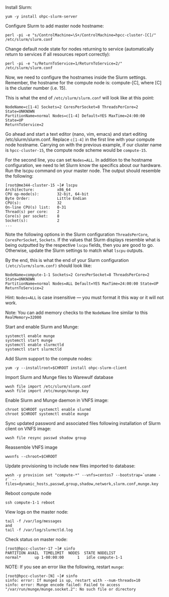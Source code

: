 Install Slurm:
```
yum -y install ohpc-slurm-server
```

Configure Slurm to add master node hostname:
```
perl -pi -e "s/ControlMachine=\S+/ControlMachine=hpcc-cluster-[C]/" /etc/slurm/slurm.conf
```

Change default node state for nodes returning to service (automatically return to services if all resources report correctly):
```
perl -pi -e "s/ReturnToService=1/ReturnToService=2/" /etc/slurm/slurm.conf
```

Now, we need to configure the hostnames inside the Slurm settings. Remember, the hostname for the compute node is: compute-[C], where [C] is the cluster number (i.e. 15).

This is what the end of ```/etc/slurm/slurm.conf``` will look like at this point:
```
NodeName=c[1-4] Sockets=2 CoresPerSocket=8 ThreadsPerCore=2 State=UNKNOWN
PartitionName=normal Nodes=c[1-4] Default=YES MaxTime=24:00:00 State=UP
ReturnToService=2
```

Go ahead and start a text editor (nano, vim, emacs) and start editing /etc/slurm/slurm.conf. Replace ```c[1-4]``` in the first line with your compute node hostname. Carrying on with the previous example, if our cluster name is ```hpcc-cluster-15```, the compute node scheme would be ```compute-15```.

For the second line, you can set ```Nodes=ALL```. In addition to the hostname configuration, we need to let Slurm know the specifics about our hardware. Run the lscpu command on your master node. The output should resemble the following:

```
[root@me344-cluster-15 ~]# lscpu
Architecture:          x86_64
CPU op-mode(s):        32-bit, 64-bit
Byte Order:            Little Endian
CPU(s):                32
On-line CPU(s) list:   0-31
Thread(s) per core:    2
Core(s) per socket:    8
Socket(s):             2
...
```

Note the following options in the Slurm configuration ```ThreadsPerCore```, ```CoresPerSocket```, ```Sockets```. If the values that Slurm displays resemble what is being outputted by the respective ```lscpu``` fields, then you are good to go. Otherwise, update the Slurm settings to match what ```lscpu``` outputs.

By the end, this is what the end of your Slurm configuration ```(/etc/slurm/slurm.conf)``` should look like:
```
NodeName=compute-1-1 Sockets=2 CoresPerSocket=8 ThreadsPerCore=2 State=UNKNOWN
PartitionName=normal Nodes=ALL Default=YES MaxTime=24:00:00 State=UP
ReturnToService=2
```
Hint: ```Nodes=ALL``` is case insensitive — you must format it this way or it will not work.

Note: You can add memory checks to the ```NodeName``` line similar to this ```RealMemory=32000```

Start and enable Slurm and Munge:
```
systemctl enable munge
systemctl start munge
systemctl enable slurmctld
systemctl start slurmctld
```

Add Slurm support to the compute nodes:
```
yum -y --installroot=$CHROOT install ohpc-slurm-client
```

Import Slurm and Munge files to Warewulf database
```
wwsh file import /etc/slurm/slurm.conf
wwsh file import /etc/munge/munge.key
```
Enable Slurm and Munge daemon in VNFS image:
```
chroot $CHROOT systemctl enable slurmd
chroot $CHROOT systemctl enable munge
```

Sync updated password and associated files following installation of Slurm client on VNFS image:
```
wwsh file resync passwd shadow group
```

Reassemble VNFS image
```
wwvnfs --chroot=$CHROOT
```

Update provisioning to include new files imported to database:
```
wwsh -y provision set "compute-*" --vnfs=centos7 --bootstrap=`uname -r` --files=dynamic_hosts,passwd,group,shadow,network,slurm.conf,munge.key
```

Reboot compute node
```
ssh compute-1-1 reboot
```

View logs on the master node:
```
tail -f /var/log/messages
and
tail -f /var/log/slurmctld.log
```

Check status on master node:
```
[root@hpcc-cluster-17 ~]# sinfo
PARTITION AVAIL  TIMELIMIT  NODES  STATE NODELIST
normal*      up 1-00:00:00      1   idle compute-1-1
```

NOTE: If you see an error like the following, restart ```munge```:
```
[root@hpcc-cluster-[N] ~]# sinfo
sinfo: error: If munged is up, restart with --num-threads=10
sinfo: error: Munge encode failed: Failed to access "/var/run/munge/munge.socket.2": No such file or directory
```
